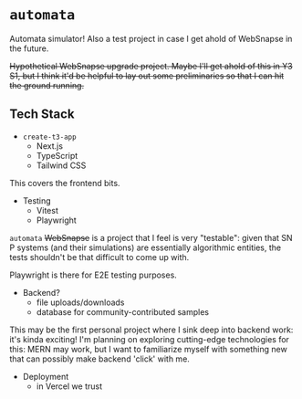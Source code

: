 # `automata`

Automata simulator! Also a test project in case I get ahold of WebSnapse in the future.

~~Hypothetical WebSnapse upgrade project. Maybe I'll get ahold of this in Y3 S1, but I think it'd be helpful to lay out some preliminaries so that I can hit the ground running.~~

## Tech Stack

- `create-t3-app`
  - Next.js
  - TypeScript
  - Tailwind CSS

This covers the frontend bits.

- Testing
  - Vitest
  - Playwright

`automata` ~~WebSnapse~~ is a project that I feel is very "testable": given that SN P systems (and their simulations) are essentially algorithmic entities, the tests shouldn't be that difficult to come up with.

Playwright is there for E2E testing purposes.

- Backend?
  - file uploads/downloads
  - database for community-contributed samples

This may be the first personal project where I sink deep into backend work: it's kinda exciting! I'm planning on exploring cutting-edge technologies for this: MERN may work, but I want to familiarize myself with something new that can possibly make backend 'click' with me.

- Deployment
  - in Vercel we trust
